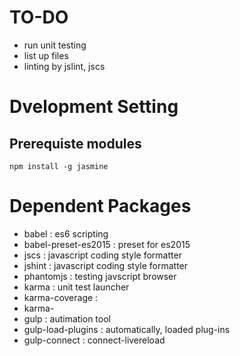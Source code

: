
# TO-DO
- run unit testing
- list up files
- linting by jslint, jscs


# Dvelopment Setting

## Prerequiste modules
```
npm install -g jasmine
```


# Dependent Packages

- babel : es6 scripting
 - babel-preset-es2015 : preset for es2015
- jscs : javascript coding style formatter
- jshint : javascript coding style formatter
- phantomjs : testing javscript browser
- karma : unit test launcher
 - karma-coverage : 
 - karma-
- gulp : autimation tool
 - gulp-load-plugins : automatically, loaded plug-ins 
 - gulp-connect : connect-livereload
 
 
 